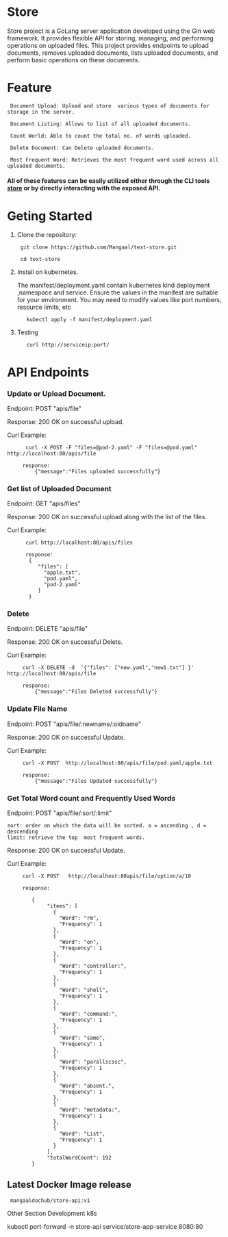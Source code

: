 # Store

Store  project is a GoLang server application developed using the Gin web framework. It provides flexible API for storing, managing, and performing operations on uploaded files. 
This project provides endpoints to upload documents, removes uploaded documents, lists uploaded documents, and perform basic operations on these documents.


# Feature 
```
 Document Upload: Upload and store  various types of documents for storage in the server.  

 Document Listing: Allows to list of all uploaded documents.

 Count World: Able to count the total no. of words uploaded.

 Delete Document: Can Delete uploaded documents.

 Most Frequent Word: Retrieves the most frequent word used across all uploaded documents.
```

 #### All of these features can be easily utilized either through the CLI tools [store](https://github.com/Mangaal/store-cli#readme)  or by directly interacting with the exposed API.

# Geting Started

 1. Clone the repository:
      ```
       git clone https://github.com/Mangaal/text-store.git

       cd text-store

 2. Install on kubernetes.

    The manifest/deployment.yaml contain kubernetes kind deployment ,namespace and service.
    Ensure the values in the manifest are suitable for your environment. You may need to modify values like  port numbers, resource limits, etc
    ```
       kubectl apply -f manifest/deployment.yaml
    ```

  3. Testing

        ```
           curl http://serviceip:port/

# API Endpoints       
       

### Update or Upload Document. 

Endpoint: POST "apis/file"

Response:  200 OK on successful upload.

Curl Example:

```
      curl -X POST -F "files=@pod-2.yaml" -F "files=@pod.yaml"  http://localhost:80/apis/file

     response:
         {"message":"Files uploaded successfully"}
```


### Get list of Uploaded Document   

Endpoint: GET "apis/files"

Response:  200 OK on successful upload along with the list of the files.

Curl Example:

```
      curl http://localhost:80/apis/files

      response:
       {
          "files": [
            "apple.txt",
            "pod.yaml",
            "pod-2.yaml"
          ]
       }
```


 ### Delete

Endpoint: DELETE "apis/file"

Response:  200 OK on successful Delete.

Curl Example:

```
     curl -X DELETE -d  '{"files": ["new.yaml","new1.txt"] }'  http://localhost:80/apis/file

     response:
         {"message":"Files Deleted successfully"}
```

 ### Update File Name

Endpoint: POST "apis/file/:newname/:oldname"


Response:  200 OK on successful Update.

Curl Example:

```
     curl -X POST  http://localhost:80/apis/file/pod.yaml/apple.txt

     response:
         {"message":"Files Updated successfully"}
```


### Get Total Word count and Frequently Used Words


Endpoint: POST "apis/file/:sort/:limit"

```
sort: order on which the data will be sorted. a = ascending , d = descending
limit: retrieve the top  most frequent words. 
```
Response:  200 OK on successful Update.

Curl Example:

```
     curl -X POST   http://localhost:80apis/file/option/a/10

     response:

        {
             "items": [
               {
                 "Word": "rm",
                 "Frequency": 1
               },
               {
                 "Word": "on",
                 "Frequency": 1
               },
               {
                 "Word": "controller:",
                 "Frequency": 1
               },
               {
                 "Word": "shell",
                 "Frequency": 1
               },
               {
                 "Word": "command:",
                 "Frequency": 1
               },
               {
                 "Word": "same",
                 "Frequency": 1
               },
               {
                 "Word": "parallscssc",
                 "Frequency": 1
               },
               {
                 "Word": "absent.",
                 "Frequency": 1
               },
               {
                 "Word": "metadata:",
                 "Frequency": 1
               },
               {
                 "Word": "List",
                 "Frequency": 1
               }
             ],
             "totalWordCount": 192
        }
```

## Latest Docker Image release

```
 mangaaldochub/store-api:v1
```




Other Section
Development
k8s

 kubectl port-forward -n store-api  service/store-app-service 8080:80  



 
